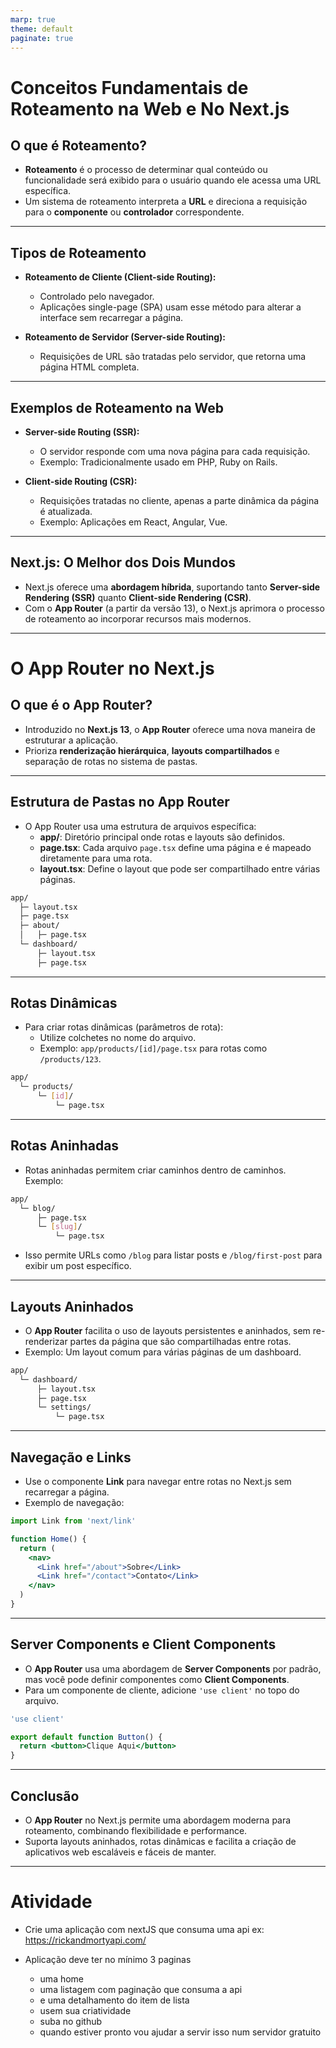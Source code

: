 ```yaml
---
marp: true
theme: default
paginate: true
---
```


# Conceitos Fundamentais de Roteamento na Web e No Next.js

## O que é Roteamento?

- **Roteamento** é o processo de determinar qual conteúdo ou funcionalidade será exibido para o usuário quando ele acessa uma URL específica.
- Um sistema de roteamento interpreta a **URL** e direciona a requisição para o **componente** ou **controlador** correspondente.

---

## Tipos de Roteamento

- **Roteamento de Cliente (Client-side Routing):**
  - Controlado pelo navegador.
  - Aplicações single-page (SPA) usam esse método para alterar a interface sem recarregar a página.
  
- **Roteamento de Servidor (Server-side Routing):**
  - Requisições de URL são tratadas pelo servidor, que retorna uma página HTML completa.

---

## Exemplos de Roteamento na Web

- **Server-side Routing (SSR):**
  - O servidor responde com uma nova página para cada requisição.
  - Exemplo: Tradicionalmente usado em PHP, Ruby on Rails.

- **Client-side Routing (CSR):**
  - Requisições tratadas no cliente, apenas a parte dinâmica da página é atualizada.
  - Exemplo: Aplicações em React, Angular, Vue.

---

## Next.js: O Melhor dos Dois Mundos

- Next.js oferece uma **abordagem híbrida**, suportando tanto **Server-side Rendering (SSR)** quanto **Client-side Rendering (CSR)**.
- Com o **App Router** (a partir da versão 13), o Next.js aprimora o processo de roteamento ao incorporar recursos mais modernos.

---

# O App Router no Next.js

## O que é o App Router?

- Introduzido no **Next.js 13**, o **App Router** oferece uma nova maneira de estruturar a aplicação.
- Prioriza **renderização hierárquica**, **layouts compartilhados** e separação de rotas no sistema de pastas.

---

## Estrutura de Pastas no App Router

- O App Router usa uma estrutura de arquivos específica:
  - **app/**: Diretório principal onde rotas e layouts são definidos.
  - **page.tsx**: Cada arquivo `page.tsx` define uma página e é mapeado diretamente para uma rota.
  - **layout.tsx**: Define o layout que pode ser compartilhado entre várias páginas.

```bash
app/
  ├─ layout.tsx
  ├─ page.tsx
  ├─ about/
  │   ├─ page.tsx
  └─ dashboard/
      ├─ layout.tsx
      ├─ page.tsx
```

---

## Rotas Dinâmicas

- Para criar rotas dinâmicas (parâmetros de rota):
  - Utilize colchetes no nome do arquivo.
  - Exemplo: `app/products/[id]/page.tsx` para rotas como `/products/123`.

```bash
app/
  └─ products/
      └─ [id]/
          └─ page.tsx
```

---

## Rotas Aninhadas

- Rotas aninhadas permitem criar caminhos dentro de caminhos. Exemplo:

```bash
app/
  └─ blog/
      ├─ page.tsx
      └─ [slug]/
          └─ page.tsx
```

- Isso permite URLs como `/blog` para listar posts e `/blog/first-post` para exibir um post específico.

---

## Layouts Aninhados

- O **App Router** facilita o uso de layouts persistentes e aninhados, sem re-renderizar partes da página que são compartilhadas entre rotas.
- Exemplo: Um layout comum para várias páginas de um dashboard.

```bash
app/
  └─ dashboard/
      ├─ layout.tsx
      ├─ page.tsx
      └─ settings/
          └─ page.tsx
```

---

## Navegação e Links

- Use o componente **Link** para navegar entre rotas no Next.js sem recarregar a página.
- Exemplo de navegação:

```jsx
import Link from 'next/link'

function Home() {
  return (
    <nav>
      <Link href="/about">Sobre</Link>
      <Link href="/contact">Contato</Link>
    </nav>
  )
}
```

---

## Server Components e Client Components

- O **App Router** usa uma abordagem de **Server Components** por padrão, mas você pode definir componentes como **Client Components**.
- Para um componente de cliente, adicione `'use client'` no topo do arquivo.

```jsx
'use client'

export default function Button() {
  return <button>Clique Aqui</button>
}
```

---

## Conclusão

- O **App Router** no Next.js permite uma abordagem moderna para roteamento, combinando flexibilidade e performance.
- Suporta layouts aninhados, rotas dinâmicas e facilita a criação de aplicativos web escaláveis e fáceis de manter.

---
# Atividade

- Crie uma aplicação com nextJS que consuma uma api ex: https://rickandmortyapi.com/

- Aplicação deve ter no mínimo  3 paginas
  - uma home
  - uma listagem com paginação que consuma a api
  - e uma detalhamento do item de lista
  - usem sua criatividade
  - suba no github
  - quando estiver pronto vou ajudar a servir isso num servidor gratuito
